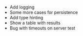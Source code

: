 * Add logging
* Some more cases for persistence
* Add type hinting
* Show a table with results
* Bug with timeouts on server test
